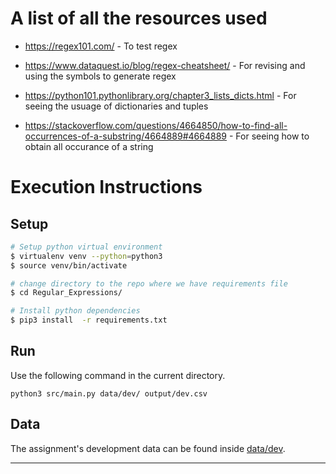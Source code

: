 
#  A list of all the resources used


-   https://regex101.com/ - To test regex

-   https://www.dataquest.io/blog/regex-cheatsheet/ - For revising and using the symbols to generate regex

-   https://python101.pythonlibrary.org/chapter3_lists_dicts.html - For seeing the usuage of dictionaries and tuples

-   https://stackoverflow.com/questions/4664850/how-to-find-all-occurrences-of-a-substring/4664889#4664889 - For seeing how to obtain all occurance of a string


#  Execution Instructions

## Setup

```sh
# Setup python virtual environment
$ virtualenv venv --python=python3
$ source venv/bin/activate

# change directory to the repo where we have requirements file
$ cd Regular_Expressions/

# Install python dependencies
$ pip3 install  -r requirements.txt 
```

## Run

Use the following command in the current directory.

`python3 src/main.py data/dev/ output/dev.csv`

## Data

The assignment's development data can be found inside [data/dev](data/dev).

---







